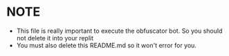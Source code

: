 # NOTE
- This file is really important to execute the obfuscator bot. So you should not delete it into your replit
- You must also delete this README.md so it won't error for you.
